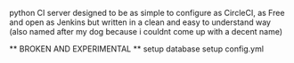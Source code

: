 python CI server designed to be as simple to configure as CircleCI, 
as Free and open as Jenkins but written in a clean and easy to 
understand way (also named after my dog because i couldnt come up with a decent name)

** BROKEN AND EXPERIMENTAL **
setup database
setup config.yml